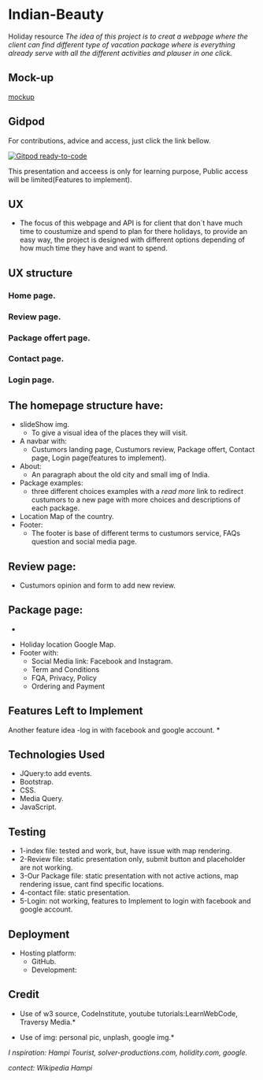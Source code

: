 # Indian-Beauty
Holiday resource
*The idea of this project is to creat a webpage where the client can find different type of vacation package where is everything already serve with all the different activities and plauser in one click.*

## Mock-up

[mockup](https://github.com/Dbyu85/Indian-Beauty/tree/master/assets/images/mockup)

## Gidpod
For contributions, advice and access, just click the link bellow.

[![Gitpod ready-to-code](https://img.shields.io/badge/Gitpod-ready--to--code-blue?logo=gitpod)](https://gitpod.io/#https://github.com/Dbyu85/Indian-Beauty)

This presentation and acceess is only for learning purpose, Public access will be limited(Features to implement).

## UX
* The focus of this webpage and API is for client that don´t have much time to coustumize and spend to plan for there holidays, to provide an easy way, the project is designed with different options depending of how much time they have and want to spend.

## UX structure
### Home page.
### Review page.
### Package offert page.
### Contact page.
### Login page.


## The homepage structure have:
* slideShow img.
  - To give a visual idea of the places they will visit.
* A navbar with:
  - Custumors landing page, Custumors review, Package offert, Contact page, Login page(features to implement).
* About:
  - An paragraph about the old city and small img of India.
* Package examples:
  - three different choices examples with a *read more* link to redirect custumors to a new page with more choices and descriptions of each package.
* Location Map of the country.
* Footer:
  - The footer is base of different terms to custumors service, FAQs question and social media page.
  
## Review page:
  - Custumors opinion and form to add new review. 
## Package page:
  - 
 
* Holiday location Google Map.
* Footer with:
  - Social Media link: Facebook and Instagram.
  - Term and Conditions
  - FQA, Privacy, Policy
  - Ordering and Payment
  
## Features Left to Implement
Another feature idea
-log in with facebook and google account.
*

## Technologies Used
* JQuery:to add events.
* Bootstrap.
* CSS.
* Media Query.
* JavaScript.

## Testing
* 1-index file:
tested and work, but, have issue with map rendering.
* 2-Review file:
static presentation only, submit button and placeholder are not working.
* 3-Our Package file: 
static presentation with not active actions, map rendering issue, cant find specific locations.
* 4-contact file:
static presentation.
* 5-Login:
not working, features to Implement to login with facebook and google account.

## Deployment

* Hosting platform:
  - GitHub.
  - Development:
   
   
## Credit

* Use of w3 source, CodeInstitute, youtube tutorials:LearnWebCode, Traversy Media.*

* Use of img: personal pic, unplash, google img.*

*I nspiration: Hampi Tourist, solver-productions.com, holidity.com, google.*

*contect: Wikipedia Hampi*

